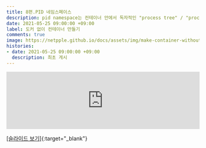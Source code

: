 ```yaml
---
title: 8편.PID 네임스페이스  
description: pid namespace는 컨테이너 안에서 독자적인 "process tree" / "process id 체계"를 제공합니다. 어떻게 가능한 것일까요? 이를 이해하기 위하여 proc filesystem과 pid 쳬계에 대해서 얘기합니다. 그리고 프로세스 트리의 최상위인 특별한 프로세스 pid1 에 대하여도 다룹니다 
date: 2021-05-25 09:00:00 +09:00  
label: 도커 없이 컨테이너 만들기  
comments: true  
image: https://netpple.github.io/docs/assets/img/make-container-without-docker-intro-8.png   
histories:  
- date: 2021-05-25 09:00:00 +09:00  
  description: 최초 게시  
---
```

<div class="responsive-wrap">
  <iframe src="https://docs.google.com/presentation/d/e/2PACX-1vSU7CRFtNv8nFEUPwfow0HfbrMqPNmYJ7I95z_GHf8_fonz-wvsVdL4vrfNdFkfNbYhxh9hAg4tQbuS/embed?start=false&loop=false&delayms=3000" frameborder="0" width="100%" allowfullscreen="true" mozallowfullscreen="true" webkitallowfullscreen="true"></iframe>
</div>

[[슬라이드 보기]](https://docs.google.com/presentation/d/1CY3lXDpWSsNbp8mhUsQAsp474jY7THt7CpCf5dWdLEc/edit?usp=sharing#){:target="_blank"}
